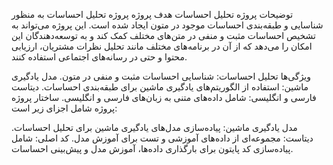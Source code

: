 توضیحات پروژه تحلیل احساسات
هدف پروژه
پروژه تحلیل احساسات به منظور شناسایی و طبقه‌بندی احساسات موجود در متون ایجاد شده است. این پروژه می‌تواند به تشخیص احساسات مثبت و منفی در متن‌های مختلف کمک کند و به توسعه‌دهندگان این امکان را می‌دهد که از آن در برنامه‌های مختلف مانند تحلیل نظرات مشتریان، ارزیابی محتوا و حتی در رسانه‌های اجتماعی استفاده کنند.

ویژگی‌ها
تحلیل احساسات: شناسایی احساسات مثبت و منفی در متون.
مدل یادگیری ماشین: استفاده از الگوریتم‌های یادگیری ماشین برای طبقه‌بندی احساسات.
دیتاست فارسی و انگلیسی: شامل داده‌های متنی به زبان‌های فارسی و انگلیسی.
ساختار پروژه
پروژه شامل اجزای زیر است:

مدل یادگیری ماشین: پیاده‌سازی مدل‌های یادگیری ماشین برای تحلیل احساسات.
دیتاست: مجموعه‌ای از داده‌های آموزشی و تست برای آموزش مدل.
کد اصلی: شامل پیاده‌سازی کد پایتون برای بارگذاری داده‌ها، آموزش مدل و پیش‌بینی احساسات.
